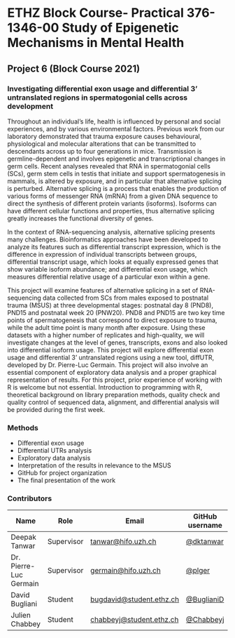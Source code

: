 # ETHZ Block Course- Practical 376-1346-00 Study of Epigenetic Mechanisms in Mental Health 

## Project 6 (Block Course 2021)

### Investigating differential exon usage and differential 3’ untranslated regions in spermatogonial cells across development

Throughout an individual’s life, health is influenced by personal and social experiences, and by various environmental factors. Previous work from our laboratory demonstrated that trauma exposure causes behavioural, physiological and molecular alterations that can be transmitted to descendants across up to four generations in mice. Transmission is germline-dependent and involves epigenetic and transcriptional changes in germ cells. Recent analyses revealed that RNA in spermatogonial cells (SCs), germ stem cells in testis that initiate and support spermatogenesis in mammals, is altered by exposure, and in particular that alternative splicing is perturbed. Alternative splicing is a process that enables the production of various forms of messenger RNA (mRNA) from a given DNA sequence to direct the synthesis of different protein variants (isoforms). Isoforms can have different cellular functions and properties, thus alternative splicing greatly increases the functional diversity of genes.

In the context of RNA-sequencing analysis, alternative splicing presents many challenges. Bioinformatics approaches have been developed to analyze its features such as differential transcript expression, which is the difference in expression of individual transcripts between groups, differential transcript usage, which looks at equally expressed genes that show variable isoform abundance; and differential exon usage, which measures differential relative usage of a particular exon within a gene.

This project will examine features of alternative splicing in a set of RNA-sequencing data collected from SCs from males exposed to postnatal trauma (MSUS) at three developmental stages: postnatal day 8 (PND8), PND15 and postnatal week 20 (PNW20). PND8 and PND15 are two key time points of spermatogenesis that correspond to direct exposure to trauma, while the adult time point is many month after exposure. Using these datasets with a higher number of replicates and high-quality, we will investigate changes at the level of genes, transcripts, exons and also looked into differential isoform usage. This project will explore differential exon usage and differential 3’ untranslated regions using a new tool, diffUTR, developed by Dr. Pierre-Luc Germain. This project will also involve an essential component of exploratory data analysis and a proper graphical representation of results.
For this project, prior experience of working with R is welcome but not essential. Introduction to programming with R, theoretical background on library preparation methods, quality check and quality control of sequenced data, alignment, and differential analysis will be provided during the first week.

### Methods

-	Differential exon usage
-	Differential UTRs analysis
-	Exploratory data analysis
-	Interpretation of the results in relevance to the MSUS
-	GitHub for project organization
-	The final presentation of the work

### Contributors

| Name | Role | Email | GitHub username|
| -- | -- | -- | -- |
| Deepak Tanwar | Supervisor | [tanwar@hifo.uzh.ch](mailto:tanwar@hifo.uzh.ch) | [@dktanwar](https://github.com/dktanwar) |
| Dr. Pierre-Luc Germain | Supervisor | [germain@hifo.uzh.ch](mailto:germain@hifo.uzh.ch) | [@plger](https://github.com/plger) |
| David Bugliani | Student | [bugdavid@student.ethz.ch](bugdavid@student.ethz.ch) | [@BuglianiD](https://github.com/BuglianiD) |
| Julien Chabbey | Student | [chabbeyj@student.ethz.ch](mailto:chabbeyj@student.ethz.ch) | [@Chabbeyj](https://github.com/Chabbeyj) |
